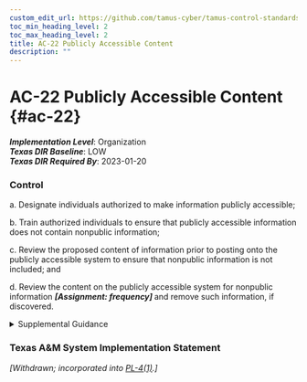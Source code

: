 ```yaml
---
custom_edit_url: https://github.com/tamus-cyber/tamus-control-standards/tree/main/content/tamus.edu/TAMUS_profile.yaml
toc_min_heading_level: 2
toc_max_heading_level: 2
title: AC-22 Publicly Accessible Content
description: ""
---
```


# AC-22 Publicly Accessible Content {#ac-22}

_**Implementation Level**_: Organization\
_**Texas DIR Baseline**_: LOW\
_**Texas DIR Required By**_: 2023-01-20

### Control



a. Designate individuals authorized to make information publicly accessible;

b. Train authorized individuals to ensure that publicly accessible information does not contain nonpublic information;

c. Review the proposed content of information prior to posting onto the publicly accessible system to ensure that nonpublic information is not included; and

d. Review the content on the publicly accessible system for nonpublic information <strong title="ac-22_odp"> <em>[Assignment: frequency]</em> </strong> and remove such information, if discovered.


<details><summary>Supplemental Guidance</summary>In accordance with applicable laws, executive orders, directives, policies, regulations, standards, and guidelines, the public is not authorized to have access to nonpublic information, including information protected under the [PRIVACT](#18e71fec-c6fd-475a-925a-5d8495cf8455) and proprietary information. Publicly accessible content addresses systems that are controlled by the organization and accessible to the public, typically without identification or authentication. Posting information on non-organizational systems (e.g., non-organizational public websites, forums, and social media) is covered by organizational policy. While organizations may have individuals who are responsible for developing and implementing policies about the information that can be made publicly accessible, publicly accessible content addresses the management of the individuals who make such information publicly accessible.</details>

### Texas A&M System Implementation Statement

<em>[Withdrawn; incorporated into [PL-4(1)](/catalog/pl/pl-04#pl-04.01).]</em>



